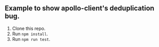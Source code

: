 ## Example to show apollo-client's deduplication bug.

1. Clone this repo.  
2. Run `npm install`.  
3. Run `npm run test`.
